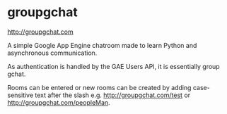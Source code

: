 groupgchat
==========

http://groupgchat.com

A simple Google App Engine chatroom made to learn Python and asynchronous communication.

As authentication is handled by the GAE Users API, it is essentially group gchat.

Rooms can be entered or new rooms can be created by adding case-sensitive text after the slash e.g. http://groupgchat.com/test or http://groupgchat.com/peopleMan.
